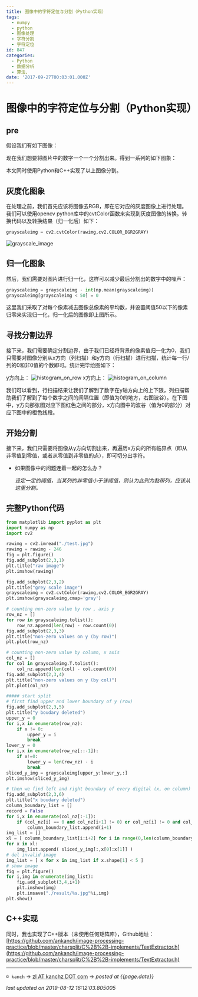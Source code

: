 ```yaml
---
title: 图像中的字符定位与分割（Python实现）
tags:
  - numpy
  - python
  - 图像处理
  - 字符分割
  - 字符定位
id: 847
categories:
  - Python
  - 数据分析
  - 算法、
date: '2017-09-27T00:03:01.000Z'
---
```


# 图像中的字符定位与分割（Python实现）

## pre

假设我们有如下图像：

现在我们想要将图片中的数字一个一个分割出来。得到一系列的如下图象：

本文同时使用Python和C++实现了以上图像分割。

## 灰度化图象

在处理之前，我们首先应该将图像去RGB，即在它对应的灰度图像上进行处理。我们可以使用opencv python库中的cvtColor函数来实现到灰度图像的转换。转换代码以及转换结果（归一化后）如下：

```python
grayscaleimg = cv2.cvtColor(rawimg,cv2.COLOR_BGR2GRAY)
```

![grayscale\_image](https://raw.githubusercontent.com/ankanch/kanch.blog/master/images/pyimagesplit4.png)

## 归一化图象

然后，我们需要对图片进行归一化，这样可以减少最后分割出的数字中的噪声：

```python
grayscaleimg = grayscaleimg - int(np.mean(grayscaleimg))
grayscaleimg[grayscaleimg < 50] = 0
```

这里我们采取了对每个像素减去图像总像素的平均数，并设置阈值50以下的像素归零来实现归一化，归一化后的图像即上图所示。

## 寻找分割边界

接下来，我们需要确定分割边界，由于我们已经将背景的像素值归一化为0，我们只需要对图像分别从x方向（列扫描）和y方向（行扫描）进行扫描，统计每一行/列的0和非0值的个数即可。统计完毕绘图如下：

y方向上： ![histogram\_on\_row](https://raw.githubusercontent.com/ankanch/kanch.blog/master/images/pyimagesplit6.png) x方向上： ![histogram\_on\_column](https://raw.githubusercontent.com/ankanch/kanch.blog/master/images/pyimagesplit5.png)

我们可以看到，行扫描结果让我们了解到了数字在y轴方向上的上下限，列扫描帮助我们了解到了每个数字之间的间隔位置（即值为0的地方，右图波谷）。在下图中，y方向那张图对应下图红色之间的部分，x方向图中的波谷（值为0的部分）对应下图中的橙色线段。

## 开始分割

接下来，我们只需要将图像从y方向切割出来，再遍历x方向的所有临界点（即从非零值到零值，或者从零值到非零值的点），即可切分出字符。

* 如果图像中的问题连着一起的怎么办？

  _设定一定的阈值，当某列的非零值小于该阈值，则认为此列为黏带列，应该从这里分割。_

## 完整Python代码

```python
from matplotlib import pyplot as plt
import numpy as np
import cv2

rawimg = cv2.imread("./test.jpg")
rawimg = rawimg - 246
fig = plt.figure()
fig.add_subplot(2,3,1)
plt.title("raw image")
plt.imshow(rawimg)

fig.add_subplot(2,3,2)
plt.title("grey scale image")
grayscaleimg = cv2.cvtColor(rawimg,cv2.COLOR_BGR2GRAY)
plt.imshow(grayscaleimg,cmap='gray')

# counting non-zero value by row , axis y
row_nz = []
for row in grayscaleimg.tolist():
    row_nz.append(len(row) - row.count(0))
fig.add_subplot(2,3,3)
plt.title("non-zero values on y (by row)")
plt.plot(row_nz)

# counting non-zero value by column, x axis
col_nz = []
for col in grayscaleimg.T.tolist():
    col_nz.append(len(col) - col.count(0))
fig.add_subplot(2,3,4)
plt.title("non-zero values on y (by col)")
plt.plot(col_nz)

##### start split
# first find upper and lower boundary of y (row)
fig.add_subplot(2,3,5)
plt.title("y boudary deleted")
upper_y = 0
for i,x in enumerate(row_nz):
    if x != 0:
        upper_y = i
        break
lower_y = 0
for i,x in enumerate(row_nz[::-1]):
    if x!=0:
        lower_y = len(row_nz) - i
        break
sliced_y_img = grayscaleimg[upper_y:lower_y,:]
plt.imshow(sliced_y_img)

# then we find left and right boundary of every digital (x, on column)
fig.add_subplot(2,3,6)
plt.title("x boudary deleted")
column_boundary_list = []
record = False
for i,x in enumerate(col_nz[:-1]):
    if (col_nz[i] == 0 and col_nz[i+1] != 0) or col_nz[i] != 0 and col_nz[i+1] == 0:
        column_boundary_list.append(i+1)
img_list = []
xl = [ column_boundary_list[i:i+2] for i in range(0,len(column_boundary_list),2) ]
for x in xl:
    img_list.append( sliced_y_img[:,x[0]:x[1]] )
# del invalid image
img_list = [ x for x in img_list if x.shape[1] < 5 ]
# show image
fig = plt.figure()
for i,img in enumerate(img_list):
    fig.add_subplot(3,4,i+1)
    plt.imshow(img)
    plt.imsave("./result/%s.jpg"%i,img)
plt.show()
```

## C++实现

同时，我也实现了C++版本（未使用任何矩阵库），Github地址：[https://github.com/ankanch/image-processing-practice/blob/master/charsplit/C%2B%2B-implements/TextExtractor.h](https://github.com/ankanch/image-processing-practice/blob/master/charsplit/C%2B%2B-implements/TextExtractor.h)





---
`© kanch` → [zl AT kanchz DOT com](kanchisme@gmail.com) → _posted at {{page.date}}_

_last updated on 2019-08-12 16:12:03.805005_